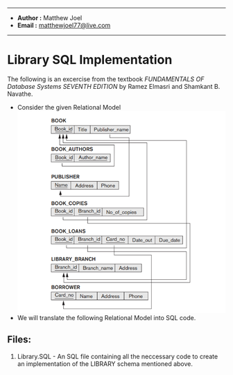 *******************************************************
*  **Author    :**  Matthew Joel       
*  **Email     :**  matthewjoel77@live.com             
*******************************************************

# Library SQL Implementation
The following is an excercise from the textbook *FUNDAMENTALS OF Database Systems SEVENTH EDITION* by Ramez Elmasri and Shamkant B. Navathe.

* Consider the given Relational Model
![Library_RM](Library_RM.png)
* We will translate the following Relational Model into SQL code.
## Files:
1) Library.SQL - An SQL file containing all the neccessary code to create an implementation of the LIBRARY schema mentioned above.